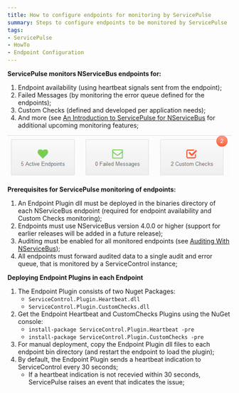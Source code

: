 ```yaml
---
title: How to configure endpoints for monitoring by ServicePulse
summary: Steps to configure endpoints to be monitored by ServicePulse
tags:
- ServicePulse
- HowTo
- Endpoint Configuration
---
```


**ServicePulse monitors NServiceBus endpoints for:**

1. Endpoint availability (using heartbeat signals sent from the endpoint);
1. Failed Messages (by monitoring the error queue defined for the endpoints);
1. Custom Checks (defined and developed per application needs);
1. And more (see [An Introduction to ServicePulse for NServiceBus](http://particular.net/blog/an-introduction-to-servicepulse-for-nservicebus) for additional upcoming monitoring features;

![ServicePulse dashboard](../images/ServicePulse/dashboard.png)

**Prerequisites for ServicePulse monitoring of endpoints:**

1. An Endpoint Plugin dll must be deployed in the binaries directory of each NServiceBus endpoint (required for endpoint availability and Custom Checks monitoring);
1. Endpoints must use NServiceBus version 4.0.0 or higher (support for earlier releases will be added in a future release);
1. Auditing must be enabled for all monitored endpoints (see [Auditing With NServiceBus](http://particular.net/articles/auditing-with-nservicebus));
1. All endpoints must forward audited data to a single audit and error queue, that is monitored by a ServiceControl instance;

**Deploying Endpoint Plugins in each Endpoint**

1. The Endpoint Plugin consists of two Nuget Packages:
    * `ServiceControl.Plugin.Heartbeat.dll`
    * `ServiceControl.Plugin.CustomChecks.dll`
1. Get the Endpoint Heartbeat and CustomChecks Plugins using the NuGet console: 
     * `install-package ServiceControl.Plugin.Heartbeat -pre`
     * `install-package ServiceControl.Plugin.CustomChecks -pre`
1. For manual deployment, copy the Endpoint Plugin dll files to each endpoint bin directory (and restart the endpoint to load the plugin);
1. By default, the Endpoint Plugin sends a heartbeat indication to ServiceControl every 30 seconds;
   * If a heartbeat indication is not recevied within 30 seconds, ServicePulse raises an event that indicates the issue;
